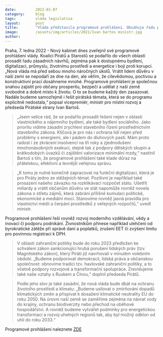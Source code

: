 ```yaml
---
date:         2022-01-07
category:     blog
tags:         vláda legislativa
layout:       post
title:        "Vláda představila programové prohlášení. Obsahuje řadu pirátských priorit jako dostupné bydlení, podporu rodin, boj proti korupci, digitalizaci či ochranu životního prostředí"
image:        /assets/img/articles/2021/Ivan bartos ministr.jpg
author:       
---
```


Praha, 7. ledna 2022 - Nový kabinet dnes zveřejnil své programové prohlášení vlády. Koalici Pirátů a Starostů se podařilo do všech oblastí prosadit řadu zásadních návrhů, zejména pak k dostupnému bydlení, digitalizaci, průmyslu, životnímu prostředí a energetice i boji proti korupci. „Nová vláda má před sebou mnoho náročných úkolů. Vrátit lidem důvěru v naší zemi se nepodaří ze dne na den, ale věřím, že cílevědomou, poctivou a konstruktivní prací dosáhneme mnohé. Programové prohlášení je společnou snahou zajistit pro občany prosperitu, bezpečí a udělat z naší země svobodné a dobré místo k životu. O to se budeme každý den zasazovat. Nadále budeme samozřejmě i řešit pirátská témata, která se do programu explicitně nedostala,“ popsal vicepremiér, ministr pro místní rozvoj a předseda Pirátské strany Ivan Bartoš.


> „Jsem velice rád, že se podařilo prosadit řešení nejen v oblasti vlastnického a nájemního bydlení, ale také bydlení sociálního. Jako prioritu vidíme zásadní zrychlení stavebního řízení prostřednictvím stavebního zákona. Klíčová je pro nás i ochrana lidí nejen před problémy s energiemi, ale i pádem do dluhových pastí. Mám proto radost i ze zkrácení insolvencí na tři roky a zjednodušení mnohonásobných exekucí, stejně tak z podpory dětských skupin a krátkodobých úvazků či zajištění valorizace minimální mzdy,“ nastínil Bartoš s tím, že programové prohlášení také klade důraz na přátelskou, efektivní a levnější veřejnou správu. 


> „K tomu je nutné konečně zapracovat na funkční digitalizaci, která je pro Piráty jedno ze stěžejních témat. Pozitivní je například také prosazení našeho závazku na rozklikávací rozpočet státu. Ušetřit miliardy a vrátit občanům důvěru ve stát napomůže rovněž novela zákona o střetu zájmů, která zabrání přílišné kumulaci politické, ekonomické a mediální moci. Stanovíme rovněž jasná pravidla pro vlastnictví médií a čerpání prostředků z veřejných rozpočtů,“ uvedl ministr. 


Programové prohlášení řeší rovněž rozvoj moderního vzdělávání, vědy a inovací či podporu podnikání. Živnostníkům přinese například ulehčení od byrokratické zátěže při správě daní a poplatků, zrušení EET či zvýšení limitu pro povinnou registraci k DPH.


> V oblasti zahraniční politiky bude do roku 2023 předložen ke schválení zákon sankcionující hrubá porušení lidských práv (tzv. Magnitského zákon), který Piráti již navrhovali v minulém volebním období. „Budeme podporovat demokracii, lidská práva a občanskou společnost: obnovíme tradici tzv. havlovské zahraniční politiky, a to včetně podpory rozvojové a transformační spolupráce. Zrevidujeme také naše vztahy s Ruskem a Čínou,“ doplnil předseda Pirátů.

 
> Podle jeho slov je také zasádní, že nová vláda bude dbát na ochranu životního prostředí a klimatu: „Budeme usilovat o zmírňování dopadů klimatických změn a přispívat k dosažení klimatické neutrality EU do roku 2050. Na úrovni naší země se zaměříme zejména na návrat vody do krajiny, ochranu biodiverzity nebo přechod na oběhové hospodářství. A rovněž budeme vytvářet podmínky pro energetickou transformaci a rozvoj uhelných regionů tak, aby byl možný odklon od uhlí do roku 2033.“



Programové prohlášení naleznete [ZDE](https://www.vlada.cz/assets/jednani-vlady/programove-prohlaseni/programove-prohlaseni-vlady-Petra-Fialy.pdf)
